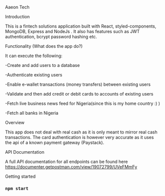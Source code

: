 Aaeon Tech

Introduction

This is a fintech solutions application built with React,  styled-components, MongoDB, Express and NodeJs . It also has features such as JWT authentication, bcrypt password hashing etc.


Functionality (What does the app do?)

It can execute the following: 

-Create and add users to a database

-Authenticate existing users

-Enable e-wallet transactions (money transfers) between existing users 

-Validate and then add credit or debit cards to accounts of existing users

-Fetch live business news feed for Nigeria(since this is my home country :) )

-Fetch all banks in Nigeria

Overview

This app does not deal with real cash as it is only meant to mirror real cash transactions. The card authentication is however very accurate as it uses the api of a known payment gateway (Paystack).


API Documentation

A full API documentation for all endpoints can be found here https://documenter.getpostman.com/view/19072799/UVeFMmFy


Getting started 
### `npm start`


